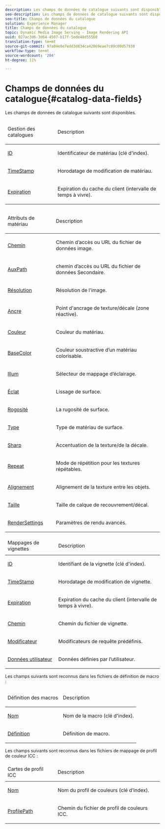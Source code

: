 ```yaml
---
description: Les champs de données de catalogue suivants sont disponibles.
seo-description: Les champs de données de catalogue suivants sont disponibles.
seo-title: Champs de données du catalogue
solution: Experience Manager
title: Champs de données du catalogue
topic: Dynamic Media Image Serving - Image Rendering API
uuid: 027ac3d6-3d64-4507-b17f-5ede48d55560
translation-type: tm+mt
source-git-commit: 97a84e8e7edd3d834ca42069eae7c09c00d57938
workflow-type: tm+mt
source-wordcount: '204'
ht-degree: 11%

---
```



# Champs de données du catalogue{#catalog-data-fields}

Les champs de données de catalogue suivants sont disponibles.

<table id="simpletable_C2D795844F624470871959842AF50BF3"> 
 <thead class="sthead"> 
  <td class="stentry"> <p>Gestion des catalogues </p></td> 
  <td class="stentry"> <p>Description </p></td> 
 </thead> 
 <tr class="strow"> 
  <td class="stentry"> <p><a href="../../../../../ir-api/material-cat/image-rendering-api-ref/c-ir-material-catalog/c-ir-material-data-reference/r-ir-id.md#reference-cba2a53a952e403fb57a4e8569f9cf85" type="reference" format="dita" scope="local"> ID</a> </p></td> 
  <td class="stentry"> <p>Identificateur de matériau (clé d'index). </p></td> 
 </tr> 
 <tr class="strow"> 
  <td class="stentry"> <p><a href="../../../../../ir-api/material-cat/image-rendering-api-ref/c-ir-material-catalog/c-ir-material-data-reference/r-ir-timestamp-dataref.md#reference-6daf7973dc4f4b4e9e8165756db7c319" type="reference" format="dita" scope="local"> TimeStamp</a> </p></td> 
  <td class="stentry"> <p>Horodatage de modification de matériau. </p></td> 
 </tr> 
 <tr class="strow"> 
  <td class="stentry"> <p><a href="../../../../../ir-api/material-cat/image-rendering-api-ref/c-ir-material-catalog/c-ir-material-data-reference/r-ir-expiration-dataref.md#reference-5e93943abff54c93bf85aae3b911a3ce" type="reference" format="dita" scope="local"> Expiration</a> </p></td> 
  <td class="stentry"> <p>Expiration du cache du client (intervalle de temps à vivre). </p></td> 
 </tr> 
</table>

<table id="simpletable_58980295E92848B7BE471855D629F756"> 
 <thead class="sthead"> 
  <td class="stentry"> <p>Attributs de matériau </p></td> 
  <td class="stentry"> <p>Description </p></td> 
 </thead> 
 <tr class="strow"> 
  <td class="stentry"> <p><a href="../../../../../ir-api/material-cat/image-rendering-api-ref/c-ir-material-catalog/c-ir-material-data-reference/r-ir-path.md#reference-59ebb624250a4965ad1737578a2ab590" type="reference" format="dita" scope="local"> Chemin </a> </p></td> 
  <td class="stentry"> <p>Chemin d’accès ou URL du fichier de données image. </p></td> 
 </tr> 
 <tr class="strow"> 
  <td class="stentry"> <p><a href="../../../../../ir-api/material-cat/image-rendering-api-ref/c-ir-material-catalog/c-ir-material-data-reference/r-ir-auxpath.md#reference-943ad5ee3c3b4b06bbcbb005db0dc969" type="reference" format="dita" scope="local"> AuxPath  </a> </p></td> 
  <td class="stentry"> <p>chemin d’accès ou URL du fichier de données Secondaire. </p></td> 
 </tr> 
 <tr class="strow"> 
  <td class="stentry"> <p><a href="../../../../../ir-api/material-cat/image-rendering-api-ref/c-ir-material-catalog/c-ir-material-data-reference/r-ir-resolution-dataref.md#reference-6a2d64c2d72b438fade58a3391569da7" type="reference" format="dita" scope="local"> Résolution </a> </p></td> 
  <td class="stentry"> <p>Résolution de l’image. </p></td> 
 </tr> 
 <tr class="strow"> 
  <td class="stentry"> <p><a href="../../../../../ir-api/material-cat/image-rendering-api-ref/c-ir-material-catalog/c-ir-material-data-reference/r-ir-cat-anchor.md#reference-d9b1d49db1fc440686f64b84453297ab" type="reference" format="dita" scope="local"> Ancre </a> </p></td> 
  <td class="stentry"> <p>Point d'ancrage de texture/décale (zone réactive). </p></td> 
 </tr> 
 <tr class="strow"> 
  <td class="stentry"> <p><a href="../../../../../ir-api/material-cat/image-rendering-api-ref/c-ir-material-catalog/c-ir-material-data-reference/r-ir-cat-color.md#reference-7639487fe0ac48beb9e8afa4dc845552" type="reference" format="dita" scope="local"> Couleur </a> </p></td> 
  <td class="stentry"> <p>Couleur du matériau. </p></td> 
 </tr> 
 <tr class="strow"> 
  <td class="stentry"> <p><a href="../../../../../ir-api/material-cat/image-rendering-api-ref/c-ir-material-catalog/c-ir-material-data-reference/r-ir-basecolor.md#reference-5f02371b1d8e444ab12d2614d9792de8" type="reference" format="dita" scope="local"> BaseColor  </a> </p></td> 
  <td class="stentry"> <p>Couleur soustractive d’un matériau colorisable. </p></td> 
 </tr> 
 <tr class="strow"> 
  <td class="stentry"> <p><a href="../../../../../ir-api/material-cat/image-rendering-api-ref/c-ir-material-catalog/c-ir-material-data-reference/r-ir-cat-illum.md#reference-faeb85b387544d04b8aa4ccc3ab12e0f" type="reference" format="dita" scope="local"> Illum  </a> </p></td> 
  <td class="stentry"> <p>Sélecteur de mappage d’éclairage. </p></td> 
 </tr> 
 <tr class="strow"> 
  <td class="stentry"> <p><a href="../../../../../ir-api/material-cat/image-rendering-api-ref/c-ir-material-catalog/c-ir-material-data-reference/r-ir-cat-gloss.md#reference-5277f62a67e2408ab94699aa712f1eeb" type="reference" format="dita" scope="local"> Éclat</a> </p></td> 
  <td class="stentry"> <p>Lissage de surface. </p></td> 
 </tr> 
 <tr class="strow"> 
  <td class="stentry"> <p><a href="../../../../../ir-api/material-cat/image-rendering-api-ref/c-ir-material-catalog/c-ir-material-data-reference/r-ir-roughness.md#reference-79f748ac642745e3b81795a99f61fa99" type="reference" format="dita" scope="local"> Rogosité  </a> </p></td> 
  <td class="stentry"> <p>La rugosité de surface. </p></td> 
 </tr> 
 <tr class="strow"> 
  <td class="stentry"> <p><a href="../../../../../ir-api/material-cat/image-rendering-api-ref/c-ir-material-catalog/c-ir-material-data-reference/r-ir-cat-type.md#reference-9bea147dda9f4e74bc0ec79dcc0d9161" type="reference" format="dita" scope="local"> Type</a> </p></td> 
  <td class="stentry"> <p>Type de matériau de surface. </p></td> 
 </tr> 
 <tr class="strow"> 
  <td class="stentry"> <p><a href="../../../../../ir-api/material-cat/image-rendering-api-ref/c-ir-material-catalog/c-ir-material-data-reference/r-ir-sharp-dataref.md#reference-f79a14bd52474dfd8495115d398a30d0" type="reference" format="dita" scope="local"> Sharp</a> </p></td> 
  <td class="stentry"> <p>Accentuation de la texture/de la décale. </p></td> 
 </tr> 
 <tr class="strow"> 
  <td class="stentry"> <p><a href="../../../../../ir-api/material-cat/image-rendering-api-ref/c-ir-material-catalog/c-ir-material-data-reference/r-ir-cat-repeat.md#reference-20e149211e1f4e8285db5ecb83c1902e" type="reference" format="dita" scope="local"> Repeat</a> </p></td> 
  <td class="stentry"> <p>Mode de répétition pour les textures répétables. </p></td> 
 </tr> 
 <tr class="strow"> 
  <td class="stentry"> <p><a href="../../../../../ir-api/material-cat/image-rendering-api-ref/c-ir-material-catalog/c-ir-material-data-reference/r-ir-alignment.md#reference-e52152e8dc244d0aa13b40c615d0f399" type="reference" format="dita" scope="local"> Alignement</a> </p></td> 
  <td class="stentry"> <p>Alignement de la texture entre les objets. </p></td> 
 </tr> 
 <tr class="strow"> 
  <td class="stentry"> <p><a href="../../../../../ir-api/material-cat/image-rendering-api-ref/c-ir-material-catalog/c-ir-material-data-reference/r-ir-cat-size.md#reference-a698b0d2652f4ea8a2b006fbf59cf4f1" type="reference" format="dita" scope="local"> Taille</a> </p></td> 
  <td class="stentry"> <p>Taille de calque de recouvrement/décal. </p></td> 
 </tr> 
 <tr class="strow"> 
  <td class="stentry"> <p><a href="../../../../../ir-api/material-cat/image-rendering-api-ref/c-ir-material-catalog/c-ir-material-data-reference/r-ir-rendersettings-dataref.md#reference-9ce753ae4096455eadcc12ac064de711" type="reference" format="dita" scope="local"> RenderSettings  </a> </p></td> 
  <td class="stentry"> <p>Paramètres de rendu avancés. </p></td> 
 </tr> 
</table>

<table id="simpletable_BD278D96C3324004ABBBACEDF85F8D50"> 
 <thead class="sthead"> 
  <td class="stentry"> Mappages de vignettes</td> 
  <td class="stentry"> <p>Description </p></td> 
 </thead> 
 <tr class="strow"> 
  <td class="stentry"> <p><a href="../../../../../ir-api/material-cat/image-rendering-api-ref/c-ir-material-catalog/c-ir-vignette-map-reference/r-ir-id-vignette.md#reference-2a7ba758924b4757b3234942304db7fd" type="reference" format="dita" scope="local"> ID</a> </p></td> 
  <td class="stentry"> <p>Identifiant de la vignette (clé d'index). </p></td> 
 </tr> 
 <tr class="strow"> 
  <td class="stentry"> <p><a href="../../../../../ir-api/material-cat/image-rendering-api-ref/c-ir-material-catalog/c-ir-vignette-map-reference/r-ir-timestamp-vignette.md#reference-d57cdd40a6a645d199dbb1d56cc85bc1" type="reference" format="dita" scope="local"> TimeStamp</a> </p> </td> 
  <td class="stentry"> <p>Horodatage de modification de vignette. </p></td> 
 </tr> 
 <tr class="strow"> 
  <td class="stentry"> <p><a href="../../../../../ir-api/material-cat/image-rendering-api-ref/c-ir-material-catalog/c-ir-vignette-map-reference/r-ir-expiration-vignette.md#reference-df80829da93e4c0ab3f97a1792d9c74c" type="reference" format="dita" scope="local"> Expiration</a> </p></td> 
  <td class="stentry"> <p>Expiration du cache du client (intervalle de temps à vivre). </p></td> 
 </tr> 
 <tr class="strow"> 
  <td class="stentry"> <p><a href="../../../../../ir-api/material-cat/image-rendering-api-ref/c-ir-material-catalog/c-ir-vignette-map-reference/r-ir-path-vignette.md#reference-aa1c007b63a04351b89881933deaf59c" type="reference" format="dita" scope="local"> Chemin</a> </p></td> 
  <td class="stentry"> <p>Chemin du fichier de vignette. </p></td> 
 </tr> 
 <tr class="strow"> 
  <td class="stentry"> <p><a href="../../../../../ir-api/material-cat/image-rendering-api-ref/c-ir-material-catalog/c-ir-vignette-map-reference/r-ir-modifier.md#reference-cafa1623d65644be8cf3bda6a75ccbc4" type="reference" format="dita" scope="local"> Modificateur</a> </p></td> 
  <td class="stentry"> <p>Modificateurs de requête prédéfinis. </p></td> 
 </tr> 
 <tr class="strow"> 
  <td class="stentry"> <p><a href="../../../../../ir-api/material-cat/image-rendering-api-ref/c-ir-material-catalog/c-ir-vignette-map-reference/r-ir-userdata.md#reference-5bb5d49aee9c408992e41a5ad17d6e85" type="reference" format="dita" scope="local"> Données utilisateur</a> </p></td> 
  <td class="stentry"> <p>Données définies par l’utilisateur. </p></td> 
 </tr> 
</table>

Les champs suivants sont reconnus dans les fichiers de définition de macro :

<table id="simpletable_B722319F81FB4DDA9AC16B27448B8F04"> 
 <thead class="sthead"> 
  <td class="stentry"> Définition des macros</td> 
  <td class="stentry"> <p>Description </p></td> 
 </thead> 
 <tr class="strow"> 
  <td class="stentry"> <p><a href="../../../../../ir-api/material-cat/image-rendering-api-ref/c-ir-material-catalog/c-ir-macro-definition-reference/r-ir-name.md#reference-63b663d2052545ffab030a23e7060b1e" type="reference" format="dita" scope="local"> Nom</a> </p></td> 
  <td class="stentry"> <p>Nom de la macro (clé d'index). </p></td> 
 </tr> 
 <tr class="strow"> 
  <td class="stentry"> <p><a href="../../../../../ir-api/material-cat/image-rendering-api-ref/c-ir-material-catalog/c-ir-macro-definition-reference/r-ir-definition.md#reference-8f5a6e146b3b4e598dca1f370acf3bfb" type="reference" format="dita" scope="local"> Définition</a> </p></td> 
  <td class="stentry"> <p>Définition de macro. </p></td> 
 </tr> 
</table>

Les champs suivants sont reconnus dans les fichiers de mappage de profil de couleur ICC :

<table id="simpletable_54ED156EDA394412B5C4C49AA3A32828"> 
 <thead class="sthead"> 
  <td class="stentry"> Cartes de profil ICC</td> 
  <td class="stentry"> <p>Description </p></td> 
 </thead> 
 <tr class="strow"> 
  <td class="stentry"> <p><a href="../../../../../ir-api/material-cat/image-rendering-api-ref/c-ir-material-catalog/c-ir-icc-profile-map-reference/r-ir-name-icc.md#reference-7a293ede360e433782575f8f6a562ac2" type="reference" format="dita" scope="local"> Nom</a> </p></td> 
  <td class="stentry"> <p>Nom du profil de couleurs (clé d’index). </p></td> 
 </tr> 
 <tr class="strow"> 
  <td class="stentry"> <p><a href="../../../../../ir-api/material-cat/image-rendering-api-ref/c-ir-material-catalog/c-ir-icc-profile-map-reference/r-ir-profilepath.md#reference-06f756dd364945ee9b50fd94db46e5be" type="reference" format="dita" scope="local"> ProfilePath</a> </p></td> 
  <td class="stentry"> <p>Chemin du fichier de profil de couleurs ICC. </p></td> 
 </tr> 
</table>


